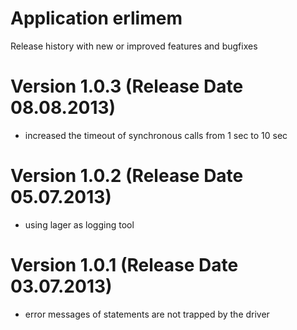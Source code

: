 Application erlimem
===================

Release history with new or improved features and bugfixes

Version 1.0.3 (Release Date 08.08.2013)
=======================================

* increased the timeout of synchronous calls from 1 sec to 10 sec

Version 1.0.2 (Release Date 05.07.2013)
=======================================

* using lager as logging tool

Version 1.0.1 (Release Date 03.07.2013)
=======================================

* error messages of statements are not trapped by the driver
